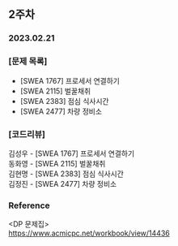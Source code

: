 ## 2주차
### 2023.02.21

### [문제 목록]    
- [SWEA 1767] 프로세서 연결하기
- [SWEA 2115] 벌꿀채취
- [SWEA 2383] 점심 식사시간
- [SWEA 2477] 차량 정비소

### [코드리뷰]
김성우 - [SWEA 1767] 프로세서 연결하기   
동화영 - [SWEA 2115] 벌꿀채취    
김현명 - [SWEA 2383] 점심 식사시간   
김정진 - [SWEA 2477] 차량 정비소    

### Reference   
<DP 문제집>    
https://www.acmicpc.net/workbook/view/14436

